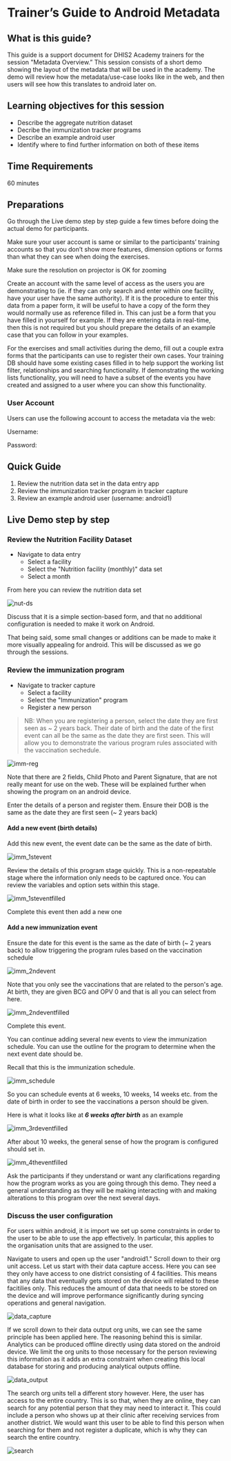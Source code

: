 # Trainer’s Guide to Android Metadata

## What is this guide?

This guide is a support document for DHIS2 Academy trainers for the session "Metadata Overview.” This session consists of a short demo showing the layout of the metadata that will be used in the academy. The demo will review how the metadata/use-case looks like in the web, and then users will see how this translates to android later on.  

## Learning objectives for this session

- Describe the aggregate nutrition dataset
- Decribe the immunization tracker programs
- Describe an example android user
- Identify where to find further information on both of these items

## Time Requirements

60 minutes

## Preparations

Go through the Live demo step by step guide a few times before doing the actual demo for participants.

Make sure your user account is same or similar to the participants’ training accounts so that you don’t show more features, dimension options or forms than what they can see when doing the exercises.

Make sure the resolution on projector is OK for zooming

Create an account with the same level of access as the users you are demonstrating to (ie. if they can only search and enter within one facility, have your user have the same authority). If it is the procedure to enter this data from a paper form, it will be useful to have a copy of the form they would normally use as reference filled in. This can just be a form that you have filled in yourself for example. If they are entering data in real-time, then this is not required but you should prepare the details of an example case that you can follow in your examples.

For the exercises and small activities during the demo, fill out a couple extra forms that the participants can use to register their own cases. Your training DB should have some existing cases filled in to help support the working list filter, relationships and searching functionality. If demonstrating the working lists functionality, you will need to have a subset of the events you have created and assigned to a user where you can show this functionality.

### User Account

Users can use the following account to access the metadata via the web:

Username: 

Password:

## Quick Guide

1. Review the nutrition data set in the data entry app
2. Review the immunization tracker program in tracker capture
3. Review an example android user (username: android1)

## Live Demo step by step

### Review the Nutrition Facility Dataset

- Navigate to data entry
  - Select a facility
  - Select the "Nutrition facility (monthly)" data set
  - Select a month

From here you can review the nutrition data set

![nut-ds](images/metadata/nut_ds.png)

Discuss that it is a simple section-based form, and that no additional configuration is needed to make it work on Android.

That being said, some small changes or additions can be made to make it more visually appealing for android. This will be discussed as we go through the sessions.

### Review the immunization program

- Navigate to tracker capture
  - Select a facility
  - Select the "Immunization" program
  - Register a new person

> NB: When you are registering a person, select the date they are first seen as ~ 2 years back. Their date of birth and the date of the first event can all be the same as the date they are first seen. This will allow you to demonstrate the various program rules associated with the vaccination sechedule. 

![imm-reg](images/metadata/imm_registration.png)

Note that there are 2 fields, Child Photo and Parent Signature, that are not really meant for use on the web. These will be explained further when showing the program on an android device.

Enter the details of a person and register them. Ensure their DOB is the same as the date they are first seen (~ 2 years back) 

#### Add a new event (birth details)

Add this new event, the event date can be the same as the date of birth.

![imm_1stevent](images/metadata/imm_1stevent.png)

Review the details of this program stage quickly. This is a non-repeatable stage where the information only needs to be captured once. You can review the variables and option sets within this stage.

![imm_1steventfilled](images/metadata/imm_1stevent_filled.png)

Complete this event then add a new one

#### Add a new immunization event

Ensure the date for this event is the same as the date of birth (~ 2 years back) to allow triggering the program rules based on the vaccination schedule

![imm_2ndevent](images/metadata/imm_2ndevent.png)

Note that you only see the vaccinations that are related to the person's age. At birth, they are given BCG and OPV 0 and that is all you can select from here.

![imm_2ndeventfilled](images/metadata/imm_2ndevent_filled.png)

Complete this event.

You can continue adding several new events to view the immunization schedule. You can use the outline for the program to determine when the next event date should be. 

Recall that this is the immunization schedule.

![imm_schedule](images/metadata/imm_schedule.png)

So you can schedule events at 6 weeks, 10 weeks, 14 weeks etc. from the date of birth in order to see the vaccinations a person should be given.

Here is what it looks like at ***6 weeks after birth*** as an example

![imm_3rdeventfilled](images/metadata/imm_3rdevent_filled.png)

After about 10 weeks, the general sense of how the program is configured should set in.

![imm_4theventfilled](images/metadata/imm_4thevent_filled.png)

Ask the participants if they understand or want any clarifications regarding how the program works as you are going through this demo. They need a general understanding as they will be making interacting with and making alterations to this program over the next several days.

### Discuss the user configuration

For users within android, it is import we set up some constraints in order to the user to be able to use the app effectively. In particular, this applies to the organisation units that are assigned to the user. 


Navigate to users and open up the user "android1." Scroll down to their org unit access. Let us start with their data capture access. Here you can see they only have access to one district consisting of 4 facilities. This means that any data that eventually gets stored on the device will related to these facitilies only. This reduces the amount of data that needs to be stored on the device and will improve performance significantly during syncing operations and general navigation.

![data_capture](images/metadata/data_capture.png)

If we scroll down to their data output org units, we can see the same principle has been applied here. The reasoning behind this is similar. Analytics can be produced offline directly using data stored on the android device. We limit the org units to those necessary for the person reviewing this information as it adds an extra constraint when creating this local database for storing and producing analytical outputs offline.

![data_output](images/metadata/data_output.png)

The search org units tell a different story however. Here, the user has access to the entire country. This is so that, when they are online, they can search for any potential person that they may need to interact it. This could include a person who shows up at their clinic after receiving services from another district. We would want this user to be able to find this person when searching for them and not register a duplicate, which is why they can search the entire country.

![search](images/metadata/search.png)



